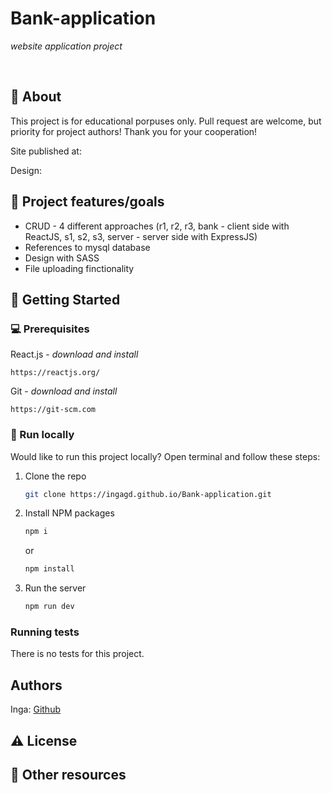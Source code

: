 # Bank-application

_website application project_

<br>

## 🌟 About

This project is for educational porpuses only. Pull request are welcome, but priority for project authors! Thank you for your cooperation!

Site published at:

Design:

## 🎯 Project features/goals

-   CRUD - 4 different approaches (r1, r2, r3, bank - client side with ReactJS, s1, s2, s3, server - server side with ExpressJS)
-   References to mysql database
-   Design with SASS
-   File uploading finctionality

## 🧰 Getting Started

### 💻 Prerequisites

React.js - _download and install_

```
https://reactjs.org/
```

Git - _download and install_

```
https://git-scm.com
```

### 🏃 Run locally

Would like to run this project locally? Open terminal and follow these steps:

1. Clone the repo
    ```sh
    git clone https://ingagd.github.io/Bank-application.git
    ```
2. Install NPM packages
    ```sh
    npm i
    ```
    or
    ```sh
    npm install
    ```
3. Run the server
    ```sh
    npm run dev
    ```

### Running tests

There is no tests for this project.

## Authors

Inga: [Github](https://github.com/IngaGd)

## ⚠️ License

## 🔗 Other resources
